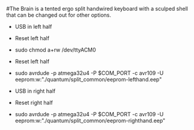 #The Brain is a tented ergo split handwired keyboard with a sculped shell that can be changed out for other options.


- USB in left half
- Reset left half 
- sudo chmod a+rw /dev/ttyACM0

- Reset left half
- sudo avrdude -p atmega32u4 -P $COM_PORT -c avr109 -U eeprom:w:"./quantum/split_common/eeprom-lefthand.eep"

- USB in right half
- Reset right half
- sudo avrdude -p atmega32u4 -P $COM_PORT -c avr109 -U eeprom:w:"./quantum/split_common/eeprom-righthand.eep"
